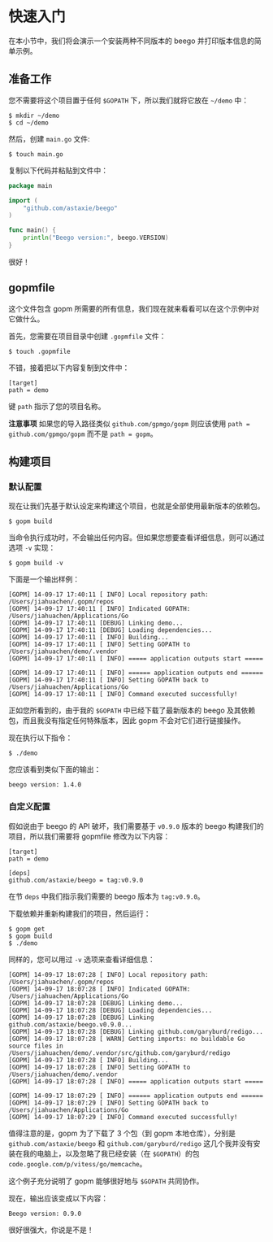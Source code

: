 快速入门
=======

在本小节中，我们将会演示一个安装两种不同版本的 beego 并打印版本信息的简单示例。

## 准备工作

您不需要将这个项目置于任何 `$GOPATH` 下，所以我们就将它放在  `~/demo` 中：

	$ mkdir ~/demo
	$ cd ~/demo
	
然后，创建 `main.go` 文件:

	$ touch main.go
	
复制以下代码并粘贴到文件中：

```go
package main

import (
	"github.com/astaxie/beego"
)

func main() {
	println("Beego version:", beego.VERSION)
}
```

很好！

## gopmfile

这个文件包含 gopm 所需要的所有信息，我们现在就来看看可以在这个示例中对它做什么。

首先，您需要在项目目录中创建 `.gopmfile` 文件：

	$ touch .gopmfile
	
不错，接着把以下内容复制到文件中：

	[target]
	path = demo
	
键 `path` 指示了您的项目名称。

**注意事项** 如果您的导入路径类似 `github.com/gpmgo/gopm` 则应该使用 `path = github.com/gpmgo/gopm` 而不是 `path = gopm`。

## 构建项目

### 默认配置

现在让我们先基于默认设定来构建这个项目，也就是全部使用最新版本的依赖包。

	$ gopm build
	
当命令执行成功时，不会输出任何内容。但如果您想要查看详细信息，则可以通过选项 `-v` 实现：

	$ gopm build -v
	
下面是一个输出样例：

```
[GOPM] 14-09-17 17:40:11 [ INFO] Local repository path: /Users/jiahuachen/.gopm/repos
[GOPM] 14-09-17 17:40:11 [ INFO] Indicated GOPATH: /Users/jiahuachen/Applications/Go
[GOPM] 14-09-17 17:40:11 [DEBUG] Linking demo...
[GOPM] 14-09-17 17:40:11 [DEBUG] Loading dependencies...
[GOPM] 14-09-17 17:40:11 [ INFO] Building...
[GOPM] 14-09-17 17:40:11 [ INFO] Setting GOPATH to /Users/jiahuachen/demo/.vendor
[GOPM] 14-09-17 17:40:11 [ INFO] ===== application outputs start =====

[GOPM] 14-09-17 17:40:11 [ INFO] ====== application outputs end ======
[GOPM] 14-09-17 17:40:11 [ INFO] Setting GOPATH back to /Users/jiahuachen/Applications/Go
[GOPM] 14-09-17 17:40:11 [ INFO] Command executed successfully!
```
	
正如您所看到的，由于我的 `$GOPATH` 中已经下载了最新版本的 beego 及其依赖包，而且我没有指定任何特殊版本，因此 gopm 不会对它们进行链接操作。

现在执行以下指令：

	$ ./demo
	
您应该看到类似下面的输出：

	beego version: 1.4.0
	
### 自定义配置

假如说由于 beego 的 API 破坏，我们需要基于 `v0.9.0` 版本的 beego 构建我们的项目，所以我们需要将 gopmfile 修改为以下内容：

	[target]
	path = demo
	
	[deps]
	github.com/astaxie/beego = tag:v0.9.0
	
在节 `deps` 中我们指示我们需要的 beego 版本为 `tag:v0.9.0`。

下载依赖并重新构建我们的项目，然后运行：
	
	$ gopm get
	$ gopm build
	$ ./demo
	
同样的，您可以用过 `-v` 选项来查看详细信息：

```
[GOPM] 14-09-17 18:07:28 [ INFO] Local repository path: /Users/jiahuachen/.gopm/repos
[GOPM] 14-09-17 18:07:28 [ INFO] Indicated GOPATH: /Users/jiahuachen/Applications/Go
[GOPM] 14-09-17 18:07:28 [DEBUG] Linking demo...
[GOPM] 14-09-17 18:07:28 [DEBUG] Loading dependencies...
[GOPM] 14-09-17 18:07:28 [DEBUG] Linking github.com/astaxie/beego.v0.9.0...
[GOPM] 14-09-17 18:07:28 [DEBUG] Linking github.com/garyburd/redigo...
[GOPM] 14-09-17 18:07:28 [ WARN] Getting imports: no buildable Go source files in /Users/jiahuachen/demo/.vendor/src/github.com/garyburd/redigo
[GOPM] 14-09-17 18:07:28 [ INFO] Building...
[GOPM] 14-09-17 18:07:28 [ INFO] Setting GOPATH to /Users/jiahuachen/demo/.vendor
[GOPM] 14-09-17 18:07:28 [ INFO] ===== application outputs start =====

[GOPM] 14-09-17 18:07:29 [ INFO] ====== application outputs end ======
[GOPM] 14-09-17 18:07:29 [ INFO] Setting GOPATH back to /Users/jiahuachen/Applications/Go
[GOPM] 14-09-17 18:07:29 [ INFO] Command executed successfully!
```
	
值得注意的是，gopm 为了下载了 3 个包（到 gopm 本地仓库），分别是 `github.com/astaxie/beego` 和 `github.com/garyburd/redigo` 这几个我并没有安装在我的电脑上，以及忽略了我已经安装（在 `$GOPATH`）的包 `code.google.com/p/vitess/go/memcache`。

这个例子充分说明了 gopm 能够很好地与 `$GOPATH` 共同协作。

现在，输出应该变成以下内容：

	Beego version: 0.9.0
	
很好很强大，你说是不是！